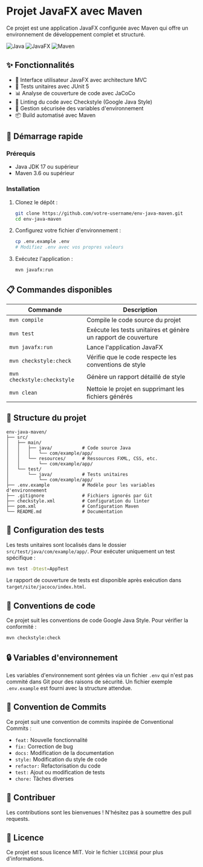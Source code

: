 # Projet JavaFX avec Maven

Ce projet est une application JavaFX configurée avec Maven qui offre un environnement de développement complet et structuré.

![Java](https://img.shields.io/badge/Java-ED8B00?style=flat&logo=java&logoColor=white)
![JavaFX](https://img.shields.io/badge/JavaFX-8A2BE2?style=flat&logo=java&logoColor=white)
![Maven](https://img.shields.io/badge/Maven-C71A36?style=flat&logo=apache-maven&logoColor=white)

## ✨ Fonctionnalités

- 📱 Interface utilisateur JavaFX avec architecture MVC
- 🧪 Tests unitaires avec JUnit 5
- 📊 Analyse de couverture de code avec JaCoCo
- 🧹 Linting du code avec Checkstyle (Google Java Style)
- 🔐 Gestion sécurisée des variables d'environnement
- 📦 Build automatisé avec Maven

## 🚀 Démarrage rapide

### Prérequis

- Java JDK 17 ou supérieur
- Maven 3.6 ou supérieur

### Installation

1. Clonez le dépôt :
   ```bash
   git clone https://github.com/votre-username/env-java-maven.git
   cd env-java-maven
   ```

2. Configurez votre fichier d'environnement :
   ```bash
   cp .env.example .env
   # Modifiez .env avec vos propres valeurs
   ```

3. Exécutez l'application :
   ```bash
   mvn javafx:run
   ```

## 📋 Commandes disponibles

| Commande | Description |
|----------|-------------|
| `mvn compile` | Compile le code source du projet |
| `mvn test` | Exécute les tests unitaires et génère un rapport de couverture |
| `mvn javafx:run` | Lance l'application JavaFX |
| `mvn checkstyle:check` | Vérifie que le code respecte les conventions de style |
| `mvn checkstyle:checkstyle` | Génère un rapport détaillé de style |
| `mvn clean` | Nettoie le projet en supprimant les fichiers générés |

## 📁 Structure du projet

```
env-java-maven/
├── src/
│   ├── main/
│   │   ├── java/           # Code source Java
│   │   │   └── com/example/app/
│   │   └── resources/      # Ressources FXML, CSS, etc.
│   │       └── com/example/app/
│   └── test/
│       └── java/           # Tests unitaires
│           └── com/example/app/
├── .env.example            # Modèle pour les variables d'environnement
├── .gitignore              # Fichiers ignorés par Git
├── checkstyle.xml          # Configuration du linter
├── pom.xml                 # Configuration Maven
└── README.md               # Documentation
```

## 🔧 Configuration des tests

Les tests unitaires sont localisés dans le dossier `src/test/java/com/example/app/`. Pour exécuter uniquement un test spécifique :

```bash
mvn test -Dtest=AppTest
```

Le rapport de couverture de tests est disponible après exécution dans `target/site/jacoco/index.html`.

## 🎨 Conventions de code

Ce projet suit les conventions de code Google Java Style. Pour vérifier la conformité :

```bash
mvn checkstyle:check
```

## 🔒 Variables d'environnement

Les variables d'environnement sont gérées via un fichier `.env` qui n'est pas commité dans Git pour des raisons de sécurité. Un fichier exemple `.env.example` est fourni avec la structure attendue.

## 📝 Convention de Commits

Ce projet suit une convention de commits inspirée de Conventional Commits :

- `feat:` Nouvelle fonctionnalité
- `fix:` Correction de bug
- `docs:` Modification de la documentation
- `style:` Modification du style de code
- `refactor:` Refactorisation du code
- `test:` Ajout ou modification de tests
- `chore:` Tâches diverses

## 🤝 Contribuer

Les contributions sont les bienvenues ! N'hésitez pas à soumettre des pull requests.

## 📄 Licence

Ce projet est sous licence MIT. Voir le fichier `LICENSE` pour plus d'informations.